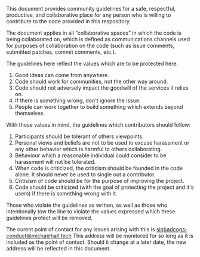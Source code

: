 
This document provides community guidelines for a safe, respectful, productive, and collaborative place for any person who is willing to contribute to the code provided in this respository. 

The document applies in all “collaborative spaces” in which the code is being collaborated on, which is defined as communications channels used for purposes of collaboration on the code (such as issue comments, submitted patches, commit comments, etc.).

The guidelines here reflect the values which are to be protected here.

1. Good ideas can come from anywhere.
2. Code should work for communities, not the other way around.
3. Code should not adversely impact the goodwill of the services it relies on.
4. If there is something wrong, don't ignore the issue.
5. People can work together to build something which extends beyond themselves.

With those values in mind, the guidelines which contributors should follow:

1. Participants should be tolerant of others viewpoints.
2. Personal views and beliefs are not to be used to excuse harassment or any other behavior which is harmful to others collaborating.
3. Behaviour which a reasonable individual could consider to be harassment will not be tolerated.
4. When code is criticized, the criticism should be founded in the code alone. It should never be used to single out a contributor.
5. Critisism of code should be for the purpose of improving the project.
6. Code should be criticized (with the goal of protecting the project and it's users) if there is something wrong with it.

Those who violate the guidelines as written, as well as those who intentionally tow the line to violate the values expressed which these guidelines protect will be removed.

The curent point of contact for any issues arising with this is sinbadcogs-conduct@michaelhall.tech
This address will be monitored for so long as it is included as the point of contact.
Should it change at a later date, the new address will be reflected in this document.
